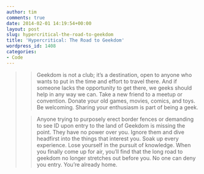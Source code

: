 ```yaml
---
author: tim
comments: true
date: 2014-02-01 14:19:54+00:00
layout: post
slug: hypercritical-the-road-to-geekdom
title: 'Hypercritical: The Road to Geekdom'
wordpress_id: 1408
categories:
- Code
---
```


<blockquote>

> 
> Geekdom is not a club; it’s a destination, open to anyone who wants to put in the time and effort to travel there. And if someone lacks the opportunity to get there, we geeks should help in any way we can. Take a new friend to a meetup or convention. Donate your old games, movies, comics, and toys. Be welcoming. Sharing your enthusiasm is part of being a geek.
> 
> 


> 
> Anyone trying to purposely erect border fences or demanding to see ID upon entry to the land of Geekdom is missing the point. They have no power over you. Ignore them and dive headfirst into the things that interest you. Soak up every experience. Lose yourself in the pursuit of knowledge. When you finally come up for air, you’ll find that the long road to geekdom no longer stretches out before you. No one can deny you entry. You’re already home.
> 
> 
</blockquote>
